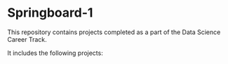# Springboard-1
This repository contains projects completed as a part of the Data Science Career Track. 

It includes the following projects: 

